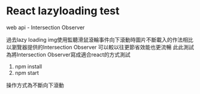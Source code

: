 # React lazyloading test

web api - Intersection Observer 

過去lazy loading img使用監聽滑鼠滾輪事件向下滾動時圖片不斷載入的作法相比
以瀏覽器提供的Intersection Observer 可以較以往更節省效能也更流暢
此此測試為將Intersection Observer寫成適合react的方式測試

1. npm install
2. npm start

操作方式為不斷向下滾動
